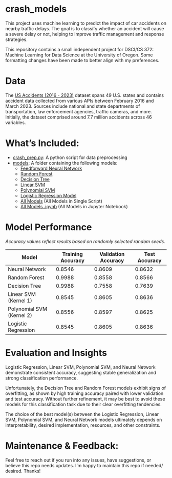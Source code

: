 # crash_models
This project uses machine learning to predict the impact of car accidents on nearby traffic delays. The goal is to classify whether an accident will cause a severe delay or not, helping to improve traffic management and response strategies.

This repository contains a small independent project for DSCI/CS 372: Machine Learning for Data Science at the University of Oregon. Some formatting changes have been made to better align with my preferences.

# Data
The [US Accidents (2016 - 2023)](https://www.kaggle.com/datasets/sobhanmoosavi/us-accidents) dataset spans 49 U.S. states and contains accident data collected from various APIs between February 2016 and March 2023. Sources include national and state departments of transportation, law enforcement agencies, traffic cameras, and more. Initially, the dataset comprised around 7.7 million accidents across 46 variables.

# What’s Included:
- [crash_prep.py](https://github.com/kbcoulter/crash-models/blob/main/crash_prep.py): A python script for data preprocessing
- [models](https://github.com/kbcoulter/crash-models/blob/main/models/): A folder containing the following models:
    - [Feedforward Neural Network](https://github.com/kbcoulter/crash-models/blob/main/models/nerual_net_model.py)
    - [Random Forest](https://github.com/kbcoulter/crash-models/blob/main/models/rand_forest_model.py)
    - [Decision Tree](https://github.com/kbcoulter/crash-models/blob/main/models/dec_tree_model.py)
    - [Linear SVM](https://github.com/kbcoulter/crash-models/blob/main/models/svm_lin_model.py)
    - [Polynomial SVM](https://github.com/kbcoulter/crash-models/blob/main/models/svm_poly_model.py)
    - [Logistic Regression Model](https://github.com/kbcoulter/crash-models/blob/main/models/log_reg_model.py)
    - [All Models](https://github.com/kbcoulter/crash-models/blob/main/models/crash_all_models.py) (All Models in Single Script)
    - [All Models .ipynb](https://github.com/kbcoulter/crash-models/blob/main/models/crash_all_models.py) (All Models in Jupyter Notebook)

# Model Performance 
*Accuracy values reflect results based on randomly selected random seeds.*


 | **Model**                          | **Training Accuracy** | **Validation Accuracy** | **Test Accuracy** |
|------------------------------------|-----------------------|-------------------------|-------------------|
| Neural Network                     | 0.8546                | 0.8609                  | 0.8632            |
| Random Forest                      | 0.9988                | 0.8558                  | 0.8566            |
| Decision Tree                      | 0.9988                | 0.7558                  | 0.7639            |
| Linear SVM (Kernel 1)               | 0.8545                | 0.8605                  | 0.8636            |
| Polynomial SVM (Kernel 2)           | 0.8556                | 0.8597                  | 0.8625            |
| Logistic Regression                 | 0.8545                | 0.8605                  | 0.8636            |

# Evaluation and Insights
Logistic Regression, Linear SVM, Polynomial SVM, and Neural Network demonstrate consistent accuracy, suggesting stable generalization and strong classification performance.

Unfortunately, the Decision Tree and Random Forest models exhibit signs of overfitting, as shown by high training accuracy paired with lower validation and test accuracy. Without further refinement, it may be best to avoid these models for this classification task due to their clear overfitting tendencies.

The choice of the best model(s) between the Logistic Regression, Linear SVM, Polynomial SVM, and Neural Network models ultimately depends on interpretability, desired implementation, resources, and other constraints.

# Maintenance & Feedback:
Feel free to reach out if you run into any issues, have suggestions, or believe this repo needs updates. I’m happy to maintain this repo if needed/ desired. Thanks!
